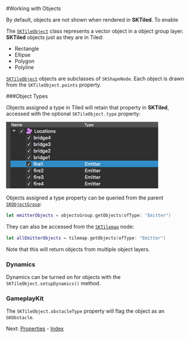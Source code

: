 #Working with Objects

By default, objects are not shown when rendered in **SKTiled**. To enable 

The [`SKTileObject`](#SKTileObject) class represents a vector object in a object group layer. **SKTiled** objects just as they are in Tiled:

- Rectangle
- Ellipse
- Polygon
- Polyline

[`SKTileObject`](#SKTileObject) objects are subclasses of `SKShapeNode`. Each object is drawn from the `SKTileObject.points` property.


###Object Types

Objects assigned a type in Tiled will retain that property in **SKTiled**, accessed with the optional `SKTileObject.type` property:

![Tiled obeject types](img/object_types.png)

Objects assigned a type property can be queried from the parent [`SKObjectGroup`](#SKObjectGroup):

```swift
let emitterObjects = objectsGroup.getObjects(ofType: "Emitter")
```

They can also be accessed from the [`SKTilemap`](#SKTilemap) node:

```swift
let allEmitterObjects = tilemap.getObjects(ofType: "Emitter")
```

Note that this will return objects from multiple object layers.


### Dynamics

Dynamics can be turned on for objects with the `SKTileObject.setupDynamics()` method.

### GameplayKit

The `SKTileObject.obstacleType` property will flag the object as an `GKObstacle`.


 Next: [Properties](properties.html) - [Index](Tutorial.html)
